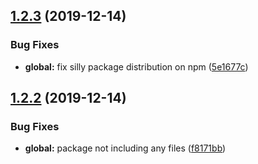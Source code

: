 ## [1.2.3](https://github.com/moranje/todoist-rest-api/compare/v1.2.2...v1.2.3) (2019-12-14)


### Bug Fixes

* **global:** fix silly package distribution on npm ([5e1677c](https://github.com/moranje/todoist-rest-api/commit/5e1677cf30fb04faacef0af33916eafd6cf91fd4))

## [1.2.2](https://github.com/moranje/todoist-rest-api/compare/v1.2.1...v1.2.2) (2019-12-14)


### Bug Fixes

* **global:** package not including any files ([f8171bb](https://github.com/moranje/todoist-rest-api/commit/f8171bbbe301abb0db8b181e4ad6049fceee52fc))
